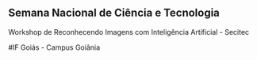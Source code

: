 ## Semana Nacional de Ciência e Tecnologia

Workshop de Reconhecendo Imagens com Inteligência Artificial - Secitec


#IF Goiás - Campus Goiânia
